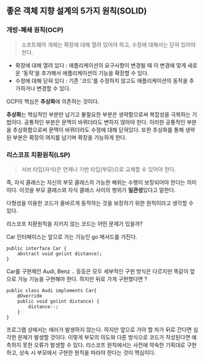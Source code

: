 ## 좋은 객체 지향 설계의 5가지 원칙(SOLID)

### 개방-폐쇄 원칙(OCP)

> 소프트웨어 개체는 확장에 대해 열려 있어야 하고, 수정에 대해서는 닫혀 있어야 한다.

- 확장에 대해 열려 있다 : 애플리케이션의 요구사항이 변경될 때 이 변경에 맞게 새로운 '동작'을 추가해서 애플리케이션의 기능을 확장할 수 있다.
- 수정에 대해 닫혀 있다 : 기존 '코드'를 수정하지 않고도 애플리케이션의 동작을 추가하거나 변경할 수 있다.

OCP의 핵심은 **추상화**에 의존하는 것이다. 

**추상화**는 핵심적인 부분만 남기고 불필요한 부분은 생략함으로써 복잡성을 극복하는 기법이다. 공통적인 부분은 문맥이 바뀌더라도 변하지 않아야 한다. 이러한 공통적인 부분을 추상화함으로써 문맥이 바뀌더라도 수정에 대해 닫혀있다. 또한 추상화를 통해 생략된 부분은 확장의 여지를 남기며 확장을 가능하게 한다.

### 리스코프 치환원칙(LSP)

> 서브 타입(자식)은 언제나 기반 타입(부모)으로 교체할 수 있어야 한다. 

즉, 자식 클래스는 자신의 부모 클래스의 가능한 해위는 수행이 보장되어야 한다는 의미이다. 이것을 부모 클래스와 자식 클래스 사이의 행위가 **일관성**있다고 말한다.

다형성을 이용한 코드가 올바르게 동작하는 것을 보장하기 위한 원칙이라고 생각할 수 있다.

리스코프 치환원칙을 지키지 않는 코드는 어떤 문제가 있을까?

Car 인터페이스는 앞으로 가는 기능인 go 메서드를 가진다.
```
public interface Car {
    abstract void go(int distance);
}
```

Car를 구현체인 Audi, Benz .. 등등은 모두 세부적인 구현 방식은 다르지만 똑같이 앞으로 가능 기능을 구현해야 한다. 하지만 뒤로 가게 구현했다면 ?

```
public class Audi implements Car{
    @Override
    public void go(int distance) {
        distance--;
    }
}
```
프로그램 상에서는 에러가 발생하지 않는다. 하지만 앞으로 가야 할 차가 뒤로 간다면 심각한 문제가 발생할 것이다. 이렇게 부모의 의도와 다른 방식으로 코드가 작성된다면 예측하지 못한 오류가 발생할 수 있다. 리스코프 원칙에서는 사전에 약속한 기획대로 구현하고, 상속 시 부모에서 구현한 원칙을 따라야 한다는 것이 핵심이다.




